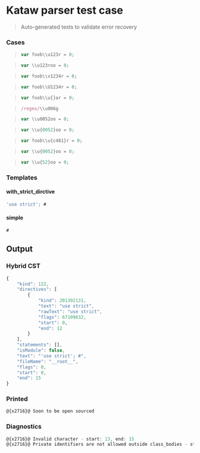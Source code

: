 # Kataw parser test case

> Auto-generated tests to validate error recovery
>

### Cases

> `````js
> var foob\\u123r = 0;
> `````

> `````js
> var \\u123roo = 0;
> `````

> `````js
> var foob\\v1234r = 0;
> `````

> `````js
> var foob\\U1234r = 0;
> `````

> `````js
> var foob\\u{}ar = 0;
> `````

> `````js
> /regex/\\u006g
> `````

> `````js
> var \\u0052oo = 0;
> `````

> `````js
> var \\u{0052}oo = 0;
> `````

> `````js
> var foob\\u{c481}r = 0;
> `````

> `````js
> var \\u{0052}oo = 0;
> `````

> `````js
> var \\u{52}oo = 0;
> `````

### Templates

#### with_strict_dirctive

`````js
'use strict'; #
`````

#### simple

`````js
#
`````

## Output

### Hybrid CST

```javascript
{
    "kind": 122,
    "directives": [
        {
            "kind": 201392131,
            "text": "use strict",
            "rawText": "use strict",
            "flags": 67109632,
            "start": 0,
            "end": 12
        }
    ],
    "statements": [],
    "isModule": false,
    "text": "'use strict'; #",
    "fileName": "__root__",
    "flags": 0,
    "start": 0,
    "end": 15
}
```

### Printed

```javascript
@{x2716}@ Soon to be open sourced
```

### Diagnostics

```javascript
@{x2716}@ Invalid character - start: 13, end: 15
@{x2716}@ Private identifiers are not allowed outside class_bodies - start: 13, end: 15

```

